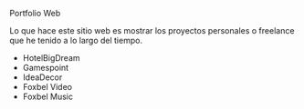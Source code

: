 Portfolio Web

Lo que hace este sitio web es mostrar los proyectos personales o freelance que he tenido a lo largo del tiempo.

- HotelBigDream
- Gamespoint
- IdeaDecor
- Foxbel Video
- Foxbel Music